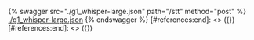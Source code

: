 [#references:start]: <> ({ "template": "openapi" })
[#references:start]: <> ({ "template": "openapi" })
{% swagger src="./g1_whisper-large.json" path="/stt" method="post" %}
[./g1_whisper-large.json](./g1_whisper-large.json)
{% endswagger %}
[#references:end]: <> ({})
[#references:end]: <> ({})